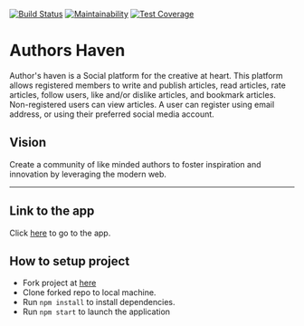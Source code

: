 [![Build Status](https://travis-ci.com/andela/ah-frontend-dojo.svg?branch=develop)](https://travis-ci.com/andela/ah-frontend-dojo) [![Maintainability](https://api.codeclimate.com/v1/badges/bb975aa777e8d8d8909a/maintainability)](https://codeclimate.com/github/andela/ah-frontend-dojo/maintainability) [![Test Coverage](https://api.codeclimate.com/v1/badges/bb975aa777e8d8d8909a/test_coverage)](https://codeclimate.com/github/andela/ah-frontend-dojo/test_coverage)

Authors Haven
=======
Author's haven is a Social platform for the creative at heart. This platform allows registered members to write and publish articles, read articles, rate articles, follow users, like and/or dislike articles, and bookmark articles. Non-registered users can view articles. A user can register using email address, or using their preferred social media account.

## Vision
Create a community of like minded authors to foster inspiration and innovation
by leveraging the modern web.

---
## Link to the app
Click [here](https://ah-frontend-dojo.herokuapp.com/) to go to the app.

## How to setup project
* Fork project at [here](https://github.com/andela/ah-frontend-dojo)
* Clone forked repo to local machine.
* Run `npm install` to install dependencies.
* Run `npm start` to launch the application
